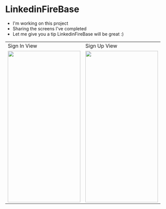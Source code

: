 # LinkedinFireBase
- I'm working on this project
- Sharing the screens I've completed
- Let me give you a tip LinkedinFireBase will be great :)


 <table>
  <tr>
    <td>Sign In View </td>
    <td>Sign Up View </td>

  </tr>
  <tr>
    <td><img src="https://user-images.githubusercontent.com/75203610/163810252-6ca2a87a-c180-4f78-9488-103336fbd2a7.png" width=230 height=480></td>
     <td><img src="https://user-images.githubusercontent.com/75203610/163810327-81c5672e-016e-48f2-b26f-936de9c97f97.png" width=230 height=480></td>
 
  </tr>
 </table>
